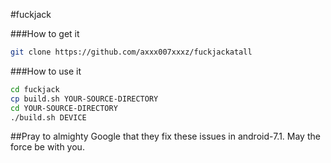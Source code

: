 #fuckjack

###How to get it
```bash
git clone https://github.com/axxx007xxxz/fuckjackatall
```

###How to use it
```bash
cd fuckjack
cp build.sh YOUR-SOURCE-DIRECTORY
cd YOUR-SOURCE-DIRECTORY
./build.sh DEVICE
```


##Pray to almighty Google that they fix these issues in android-7.1. May the force be with you.

